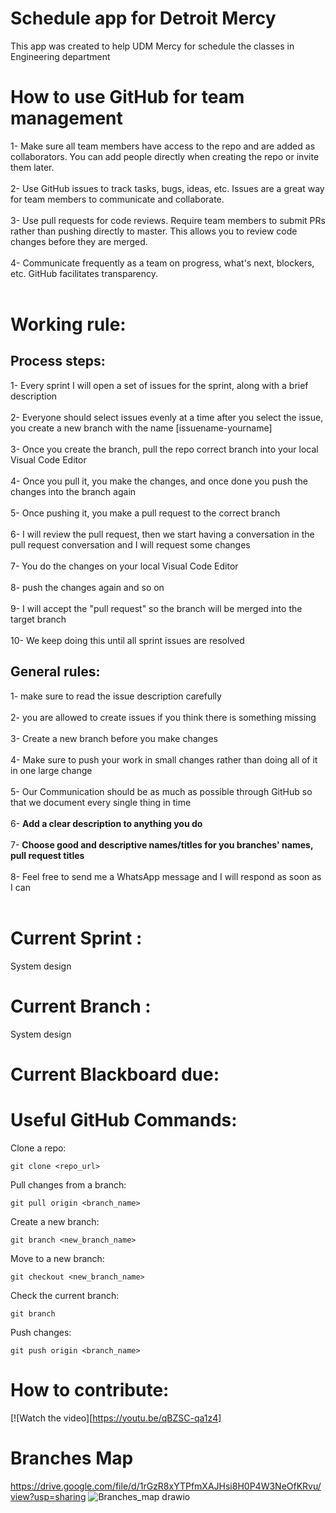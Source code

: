 # Schedule app for Detroit Mercy 

This app was created to help UDM Mercy for schedule the classes in Engineering department

# How to use GitHub for team management

1- Make sure all team members have access to the repo and are added as collaborators. You can add people directly when creating the repo or invite them later.<br><br>
2- Use GitHub issues to track tasks, bugs, ideas, etc. Issues are a great way for team members to communicate and collaborate.<br><br>
3- Use pull requests for code reviews. Require team members to submit PRs rather than pushing directly to master. This allows you to review code changes before they are merged.<br><br>
4- Communicate frequently as a team on progress, what's next, blockers, etc. GitHub facilitates transparency.<br><br>

# Working rule:
## Process steps: 

1- Every sprint I will open a set of issues for the sprint, along with a brief description <br><br>
2- Everyone should select issues evenly at a time after you select the issue, you create a new branch with the name [issuename-yourname] <br><br>
3- Once you create the branch, pull the repo correct branch into your local Visual Code Editor <br><br>
4- Once you pull it, you make the changes, and once done you push the changes into the branch again <br><br>
5- Once pushing it, you make a pull request to the correct branch <br><br>
6- I will review the pull request, then we start having a conversation in the pull request conversation and I will request some changes <br><br>
7- You do the changes on your local Visual Code Editor <br><br>
8- push the changes again and so on <br><br>
9- I will accept the "pull request" so the branch will be merged into the target branch <br><br>
10- We keep doing this until all sprint issues are resolved <br>


## General rules:

1- make sure to read the issue description carefully  <br><br>
2- you are allowed to create issues if you think there is something missing   <br><br>
3- Create a new branch before you make changes <br><br>
4- Make sure to push your work in small changes rather than doing all of it in one large change <br><br>
5- Our Communication should be as much as possible through GitHub so that we document every single thing in time  <br><br>
6- <strong>Add a clear description to anything you do</strong> <br><br>
7- <strong>Choose good and descriptive names/titles for you branches' names, pull request titles</strong> <br><br>
8- Feel free to send me a WhatsApp message and I will respond as soon as I can  <br><br>

# Current Sprint :
System design 

# Current Branch :
System design 

# Current Blackboard due:

# Useful GitHub Commands:
Clone a repo:
```
git clone <repo_url>
```

Pull changes from a branch:
```
git pull origin <branch_name>

```
Create a new branch:
```
git branch <new_branch_name>
```
Move to a new branch:
```
git checkout <new_branch_name>
```
Check the current branch:
```
git branch
````
Push changes:
```
git push origin <branch_name>
```
# How to contribute:

[![Watch the video][https://youtu.be/qBZSC-qa1z4]

# Branches Map 
https://drive.google.com/file/d/1rGzR8xYTPfmXAJHsi8H0P4W3NeOfKRvu/view?usp=sharing
![Branches_map drawio](https://github.com/omaranBazna/schedule/assets/100542103/503c99a7-a119-4c90-af1b-7b99eb433cbb)

